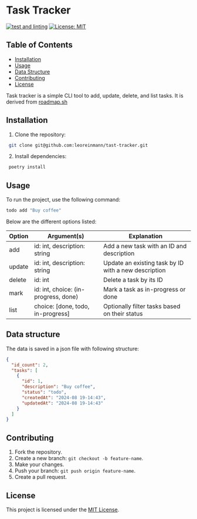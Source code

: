 # Task Tracker

[![test and linting](https://github.com/leoreinmann/tast-tracker/actions/workflows/ci.yml/badge.svg)](https://github.com/leoreinmann/tast-tracker/actions/workflows/ci.yml)
[![License: MIT](https://cdn.prod.website-files.com/5e0f1144930a8bc8aace526c/65dd9eb5aaca434fac4f1c34_License-MIT-blue.svg)](/LICENSE)

## Table of Contents

- [Installation](#installation)
- [Usage](#usage)
- [Data Structure](#data-structure)
- [Contributing](#contributing)
- [License](#license)

Task tracker is a simple CLI tool to add, update, delete, and list tasks. 
It is derived from [roadmap.sh](https://roadmap.sh/projects/task-tracker)

## Installation

1. Clone the repository:

  ```bash
   git clone git@github.com:leoreinmann/tast-tracker.git
  ```

2. Install dependencies:

  ```bash
   poetry install
   ```

## Usage

To run the project, use the following command:
```bash
todo add "Buy coffee"
```
Below are the different options listed: 

| Option | Argument(s)                          | Explanation                                          |
|--------|--------------------------------------|------------------------------------------------------|
| add    | id: int, description: string         | Add a new task with an ID and description            |
| update | id: int, description: string         | Update an existing task by ID with a new description |
| delete | id: int                              | Delete a task by its ID                              |
| mark   | id: int, choice: (in-progress, done) | Mark a task as in-progress or done                   |
| list   | choice: [done, todo, in-progress]    | Optionally filter tasks based on their status        |

## Data structure

The data is saved in a json file with following structure:
```json
{
  "id_count": 2,
  "tasks": [
    {
      "id": 1,
      "description": "Buy coffee",
      "status": "todo",
      "createdAt": "2024-08 19-14:43",
      "updatedAt": "2024-08 19-14:43"
    }
  ]
}
```


## Contributing
1. Fork the repository.
2. Create a new branch: `git checkout -b feature-name`.
3. Make your changes.
4. Push your branch: `git push origin feature-name`.
5. Create a pull request.

## License
This project is licensed under the [MIT License](LICENSE).




